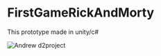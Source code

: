 # FirstGameRickAndMorty

This prototype made in unity/c#

![Andrew d2project](https://user-images.githubusercontent.com/93401804/139486749-89f02a98-e6d3-45b8-b3fc-f32a5f427e54.jpg)
